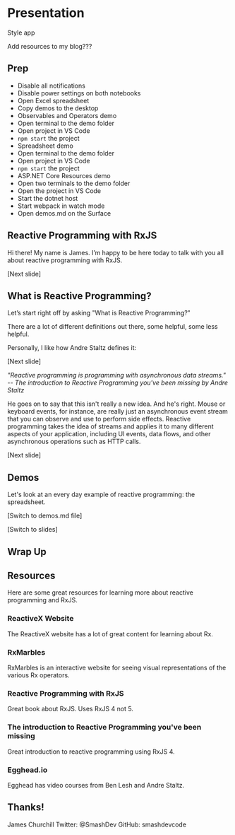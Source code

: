 
# Presentation




Style app

Add resources to my blog???




## Prep

* Disable all notifications
* Disable power settings on both notebooks
* Open Excel spreadsheet
* Copy demos to the desktop
* Observables and Operators demo
 * Open terminal to the demo folder
 * Open project in VS Code
 * `npm start` the project
* Spreadsheet demo
 * Open terminal to the demo folder
 * Open project in VS Code
 * `npm start` the project
* ASP.NET Core Resources demo
 * Open two terminals to the demo folder
 * Open the project in VS Code
 * Start the dotnet host
 * Start webpack in watch mode
* Open demos.md on the Surface

## Reactive Programming with RxJS

Hi there! My name is James. I’m happy to be here today to talk with you all about reactive programming with RxJS.

[Next slide]

## What is Reactive Programming?

Let’s start right off by asking "What is Reactive Programming?"

There are a lot of different definitions out there, some helpful, some less helpful.

Personally, I like how Andre Staltz defines it:

[Next slide]

_"Reactive programming is programming with asynchronous data streams." -- The introduction to Reactive Programming you've been missing by Andre Staltz_

He goes on to say that this isn't really a new idea. And he's right. Mouse or keyboard events, for instance, are really just an asynchronous event stream that you can observe and use to perform side effects. Reactive programming takes the idea of streams and applies it to many different aspects of your application, including UI events, data flows, and other asynchronous operations such as HTTP calls.

[Next slide]

## Demos

Let's look at an every day example of reactive programming: the spreadsheet.

[Switch to demos.md file]

[Switch to slides]

## Wrap Up

## Resources

Here are some great resources for learning more about reactive programming and RxJS.

### ReactiveX Website

The ReactiveX website has a lot of great content for learning about Rx.

### RxMarbles

RxMarbles is an interactive website for seeing visual representations of the various Rx operators.

### Reactive Programming with RxJS

Great book about RxJS. Uses RxJS 4 not 5.

### The introduction to Reactive Programming you've been missing

Great introduction to reactive programming using RxJS 4.

### Egghead.io

Egghead has video courses from Ben Lesh and Andre Staltz.

## Thanks!

James Churchill
Twitter: @SmashDev
GitHub: smashdevcode
